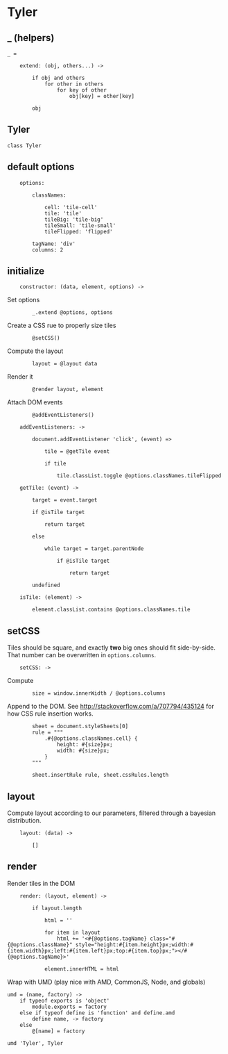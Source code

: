 
# Tyler

## _ (helpers)

	_ =

		extend: (obj, others...) ->

			if obj and others
				for other in others
					for key of other
						obj[key] = other[key]

			obj

## Tyler

	class Tyler

## default options

		options:

			classNames:

				cell: 'tile-cell'
				tile: 'tile'
				tileBig: 'tile-big'
				tileSmall: 'tile-small'
				tileFlipped: 'flipped'

			tagName: 'div'
			columns: 2

## initialize

		constructor: (data, element, options) ->

Set options

			_.extend @options, options

Create a CSS rue to properly size tiles

			@setCSS()

Compute the layout

			layout = @layout data

Render it

			@render layout, element

Attach DOM events

			@addEventListeners()

		addEventListeners: ->

			document.addEventListener 'click', (event) =>

				tile = @getTile event

				if tile

					tile.classList.toggle @options.classNames.tileFlipped

		getTile: (event) ->

			target = event.target

			if @isTile target

				return target

			else

				while target = target.parentNode

					if @isTile target

						return target

			undefined

		isTile: (element) ->

			element.classList.contains @options.classNames.tile

## setCSS

Tiles should be square, and exactly **two** big ones should fit side-by-side. That number can be overwritten in `options.columns`.

		setCSS: ->

Compute 

			size = window.innerWidth / @options.columns

Append to the DOM. See http://stackoverflow.com/a/707794/435124 for how CSS rule insertion works.

			sheet = document.styleSheets[0]
			rule = """
				.#{@options.classNames.cell} {
					height: #{size}px;
					width: #{size}px;
				}
			"""
			
			sheet.insertRule rule, sheet.cssRules.length

## layout
Compute layout according to our parameters, filtered through a bayesian distribution.

		layout: (data) ->

			[]

## render
Render tiles in the DOM

		render: (layout, element) ->

			if layout.length

				html = ''

				for item in layout
					html += '<#{@options.tagName} class="#{@options.className}" style="height:#{item.height}px;width:#{item.width}px;left:#{item.left}px;top:#{item.top}px;"></#{@options.tagName}>'

				element.innerHTML = html

Wrap with UMD (play nice with AMD, CommonJS, Node, and globals)

	umd = (name, factory) ->
		if typeof exports is 'object'
			module.exports = factory
		else if typeof define is 'function' and define.amd
			define name, -> factory
		else
			@[name] = factory

	umd 'Tyler', Tyler